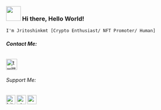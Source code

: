 ### <img align="" heigh="30" width="40" src="https://gateway.pinata.cloud/ipfs/QmTvnjgRYJo3ardbuk6uX9mEvTaExHvDnAcXeghW8bW7oi"> Hi there, Hello World!
`I'm Jritoshinkmt [Crypto Enthusiast/ NFT Promoter/ Human]`

###### _**Contact Me:**_
[<img src='https://www.freepnglogos.com/uploads/twitter-logo-png/twitter-logo-vector-png-clipart-1.png' alt='twitter' height='30'>](https://twitter.com/jritoshinkmt)


###### Support Me:
[<img src='https://cryptologos.cc/logos/bitcoin-btc-logo.png?v=023' alt='bitcoin' height='25'>](https://gateway.pinata.cloud/ipfs/QmYYEaWY4R1bEAKhq6E6foTez9LPf2GcQWmokqYXWJ2BpP)
[<img src='https://cryptologos.cc/logos/ethereum-eth-logo.png?v=023' alt='ethereum' height='25'>](https://gateway.pinata.cloud/ipfs/QmYYEaWY4R1bEAKhq6E6foTez9LPf2GcQWmokqYXWJ2BpP)
[<img src='https://cryptologos.cc/logos/tether-usdt-logo.png?v=023' alt='usdt' height='25'>](https://gateway.pinata.cloud/ipfs/QmYYEaWY4R1bEAKhq6E6foTez9LPf2GcQWmokqYXWJ2BpP)

